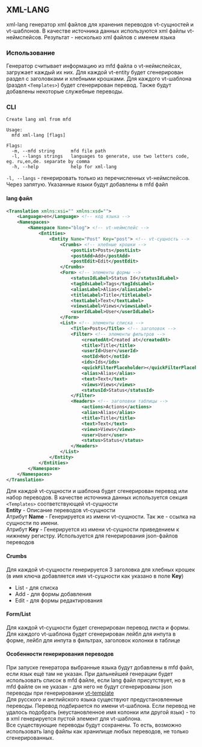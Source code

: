 ## XML-LANG

xml-lang генератор xml файлов для хранения переводов vt-сущностей и vt-шаблонов. В качестве источника данных используются xml файлы vt-неймспейсов. Результат - несколько xml файлов с именем языка

### Использование

Генератор считывает информацию из mfd файла о vt-неймспейсах, загружает каждый их них. Для каждой vt-entity будет сгенерирован раздел с заголовками и хлебными крошками. Для каждого vt-шаблона (раздел `<Templates>`) будет сгенерирован перевод. Также будут добавлены некоторые служебные переводы. 

### CLI
```
Create lang xml from mfd

Usage:
  mfd xml-lang [flags]

Flags:
  -m, --mfd string      mfd file path
  -l, --langs strings   languages to generate, use two letters code, eg. ru,en,de. separate by comma
  -h, --help            help for xml-lang
```

`-l, --langs` - генерировать только из перечисленных vt-неймспейсов. Через запятую. Указанные языки будут добавлены в mfd файл

#### lang файл

```xml
<Translation xmlns:xsi="" xmlns:xsd="">
    <Language>en</Language> <!-- код языка -->
    <Namespaces>
        <Namespace Name="blog"> <!-- vt-неймспейс -->
            <Entities>
                <Entity Name="Post" Key="post"> <!-- vt-сущность -->
                    <Crumbs> <!-- хлебные крошки -->
                        <postList>Posts</postList>
                        <postAdd>Add</postAdd>
                        <postEdit>Edit</postEdit>
                    </Crumbs>
                    <Form> <!-- элементы формы -->
                        <statusIdLabel>Status Id</statusIdLabel>
                        <tagIdsLabel>Tags</tagIdsLabel>
                        <aliasLabel>Alias</aliasLabel>
                        <titleLabel>Title</titleLabel>
                        <textLabel>Text</textLabel>
                        <viewsLabel>Views</viewsLabel>
                        <userIdLabel>User</userIdLabel>
                    </Form>
                    <List> <!-- элементы списка -->
                        <Title>Posts</Title> <!-- заголовок -->
                        <Filter> <!-- элементы фильтров -->
                            <createdAt>Created at</createdAt>
                            <title>Title</title>
                            <userId>User</userId>
                            <notId>Not</notId>
                            <ids>Ids</ids>
                            <quickFilterPlaceholder></quickFilterPlaceholder>
                            <alias>Alias</alias>
                            <text>Text</text>
                            <views>Views</views>
                            <statusId>Status</statusId>
                        </Filter>
                        <Headers> <!-- заголовки таблицы -->
                            <actions>Actions</actions>
                            <alias>Alias</alias>
                            <title>Title</title>
                            <text>Text</text>
                            <views>Views</views>
                            <user>User</user>
                            <status>Status</status>
                        </Headers>
                    </List>
                </Entity>
            </Entities>
        </Namespace>
    </Namespaces>
</Translation>
``` 

Для каждой vt-сущности и шаблона будет сгенерирован перевод или набор переводов. В качестве источника данных используется секция `<Templates>` соответствующей vt-сущности  
**Entity** - Описание переводов vt-сущности   
Атрибут **Name** - Генерируется из имени vt-сущности. Так же - ссылка на сущности по имени.  
Атрибут **Key** - Генерируется из имени vt-сущности приведением к нижнему регистру. Используется для генерирования json-файлов переводов    

#### Crumbs

Для каждой vt-сущности генерируется 3 заголовка для хлебных крошек (в имя ключа добавляется имя vt-сущности как указано в поле **Key**)
- List - для списка
- Add - для формы добавления
- Edit - для формы редактирования

#### Form/List

Для каждой vt-сущности будет сгенерирован перевод листа и формы.
Для каждого vt-шаблона будет сгенерирован лейбл для инпута в форме, лейбл для инпута в фильтрах, заголовок колонки в таблице 

#### Особенности генерирования переводов

При запуске генератора выбранные языка будут добавлены в mfd файл, если язык ещё там не указан. При дальнейшей генерации будет использовать список в mfd файле, если lang файл присутствует, но в mfd файле он не указан - для него не будут сгенерированы json переводы при генерировании [vt-template](/generators/vt-template)   
Для русского и английского языка существуют предустановленные переводы. Перевод подбирается по имени vt-шаблона. Если перевод не удалось подобрать (неустановленное имя колонки или другой язык) - то в xml генерируется пустой элемент для vt-шаблона.  
Все существующие переводы будут сохранены. То есть, возможно использовать lang файлы как хранилище любых переводов, не только сгенерированных.  
